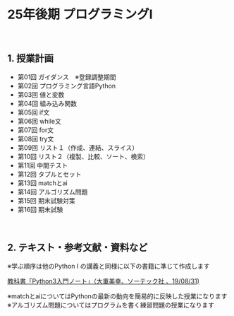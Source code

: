 # 25年後期 プログラミングI

<br>

## 1. 授業計画

- 第01回 ガイダンス　※登録調整期間
- 第02回 プログラミング言語Python
- 第03回 値と変数
- 第04回 組み込み関数
- 第05回 if文
- 第06回 while文
- 第07回 for文
- 第08回 try文
- 第09回 リスト１（作成、連結、スライス）
- 第10回 リスト２（複製、比較、ソート、検索）
- 第11回 中間テスト
- 第12回 タプルとセット
- 第13回 matchとai
- 第14回 アルゴリズム問題
- 第15回 期末試験対策
- 第16回 期末試験

<br>

## 2. テキスト・参考文献・資料など

※学ぶ順序は他のPython I の講義と同様に以下の書籍に準じて作成します

[教科書「Python3入門ノート」（大重美幸、ソーテック社 、19/08/31) ](https://www.amazon.co.jp/dp/4800711673/) <br>

※matchとaiについてはPythonの最新の動向を簡易的に反映した授業になります
※アルゴリズム問題についてはプログラムを書く練習問題の授業になります

<br>

